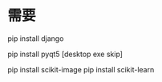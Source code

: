 
# 需要
pip install django 


pip install pyqt5 [desktop exe skip]

pip install scikit-image
pip install scikit-learn
